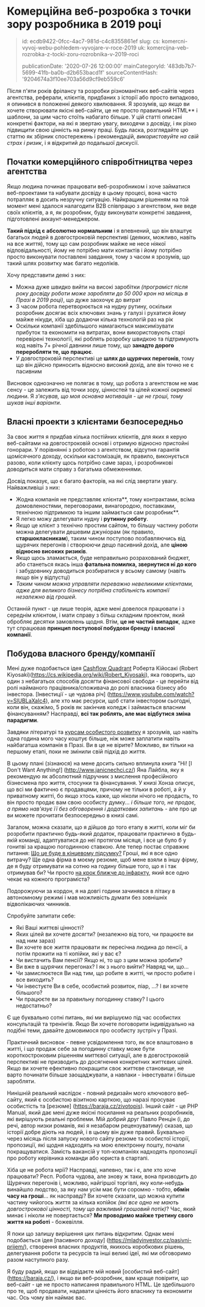 Комерційна веб-розробка з точки зору розробника в 2019 році
===========================================================

> id: ecdb9422-0fcc-4ac7-981d-c4c8355861ef
> slug:
> 	cs: komercni-vyvoj-webu-pohledem-vyvojare-v-roce-2019
> 	uk: komercijna-veb-rozrobka-z-tocki-zoru-rozrobnika-v-2019-roci
> 
> publicationDate: '2020-07-26 12:00:00'
> mainCategoryId: '483db7b7-5699-41fb-ba0b-d2b653bacd1f'
> sourceContentHash: '9204674a3f10ee703a56d9cf9eb559c6'

Після п'яти років фрілансу та розробки різноманітних веб-сайтів через агентства, реферали, клієнтів, придбаних з історії або просто випадково, я опинився в положенні деякого хвилювання. Я зрозумів, що якщо ви хочете створювати якісні веб-сайти, це не просто правильний HTML** і шаблони, за цим часто стоїть набагато більше. У цій статті описані конкретні фактори, на які я звертаю увагу, виходячи з досвіду, і як різко підвищити свою цінність на ринку праці. Будь ласка, розглядайте цю статтю як збірник спостережень і рекомендацій, *використовуйте на свій страх і ризик*, і я відкритий до подальшої дискусії.

Початки комерційного співробітництва через агентства
-----------------------------------------

Якщо людина починає працювати веб-розробником і хоче займатися веб-проектами та набувати досвіду в цьому процесі, вона часто потрапляє в досить незручну ситуацію. Найкращим рішенням на той момент мені здалося налагодити В2В співпрацю з агентством, яке веде своїх клієнтів, а я, як розробник, буду виконувати конкретні завдання, підготовлені аккаунт-менеджером.

**Такий підхід є абсолютно нормальним** і я впевнений, що він влаштує багатьох людей в довгостроковій перспективі (деяких, можливо, навіть на все життя), тому що сам розробник майже не несе ніякої відповідальності, йому не потрібно мати контактів і йому потрібно просто виконувати поставлені завдання, тому з часом я зрозумів, що такий шлях розвитку має багато недоліків.

Хочу представити деякі з них:

- Можна дуже швидко вийти на високі заробітки *(програміст після року досвіду роботи може заробляти до 50 000 крон на місяць в Празі в 2019 році)*, що дуже заохочує до витрат
- З часом робота перетворюється на нудну рутину, оскільки розробник досягає всіх ключових знань у галузі і рухатися йому майже нікуди, хіба що додаючи кілька технологій раз на рік
- Оскільки компанії здебільшого намагаються максимізувати прибуток та економити на витратах, вони використовують старі перевірені технології, які роблять розробку швидкою та підтримують код навіть 7+ річної давнини лише тому, що **занадто дорого переробляти те, що працює**.
- У довгостроковій перспективі це **шлях до щурячих перегонів**, тому що він дійсно приносить відносно високий дохід, але він точно не є пасивним

Висновок однозначно не полягає в тому, що робота з агентством не має сенсу - це залежить від точки зору, цінностей та цілей кожної окремої людини. Я *з'ясував, що моя основна мотивація - це не гроші, тому шукав інші варіанти*.

Власні проекти з клієнтами безпосередньо
----------------------------------

За своє життя я придбав кілька постійних клієнтів, для яких я керую веб-сайтами на довгостроковій основі і отримую відносно пристойні гонорари. У порівнянні з роботою з агентством, відсутня гарантія щомісячного доходу, оскільки кастомізація, як правило, виконується разово, коли клієнту щось потрібно саме зараз, і розробникові доводиться мати справу з багатьма обмеженнями.

Досвід показує, що є багато факторів, на які слід звертати увагу. Найважливіші з них:

- Жодна компанія не представляє клієнта**, тому контрактами, всіма домовленостями, переговорами, винагородою, поставками, технічною підтримкою та іншим займається сам розробник**.
- Я легко можу делегувати нудну і **рутинну роботу**.
- Якщо це клієнт з технічно простим сайтом, то більшу частину роботи можна делегувати дешевим джуніорам (як правило, **старшокласникам**), таким чином поступово позбавляючись від щурячих перегонів і створюючи дещо пасивний дохід, але **ціною відносно високих ризиків**.
- Якщо щось зламається, буде неправильно розрахований бюджет, або станеться якась інша **фатальна помилка, звернутися ні до кого** і забудовнику доводиться розбиратися у всьому самому (навіть якщо він у відпустці)
- *Таким чином можна управляти переважно невеликими клієнтами, адже для великого бізнесу потрібна стабільність компанії незалежно від грошей*.

Останній пункт - це лише теорія, адже мені довелося працювати і з середнім клієнтом, і мати справу з більш складним проектом, який обробляє десятки замовлень щодня. Втім, **це не частий випадок**, адже тут спрацював **принцип поступової побудови бренду і власної компанії**.

Побудова власного бренду/компанії
-------------------------------------

Мені дуже подобається ідея [Cashflow Quadrant](https://www.youtube.com/watch?v=bC1ScfCny38) Роберта Кійосакі (Robert Kiyosaki)(https://cs.wikipedia.org/wiki/Robert_Kiyosaki), яка говорить, що один з небагатьох способів досягти фінансової свободи - це перейти від ролі найманого працівника/споживача до ролі власника бізнесу або інвестора. [Інвестиції - це чудова річ] (https://www.youtube.com/watch?v=SlUBLaXaIc4), але хто має ресурси, щоб стати інвестором сьогодні, коли він, скажімо, 5 років як закінчив коледж і займається власним фінансуванням? Насправді, **всі так роблять, але має відбутися зміна парадигми**.

Завдяки літературі та [курсам особистого розвитку](https://www.youtube.com/watch?v=J9yw1gQq4RI) я зрозумів, що навіть одна година мого часу коштує більше, ніж може заплатити навіть найбагатша компанія в Празі. Ви в це не вірите? Можливо, ви тільки на першому етапі, поки не змінили свій підхід до життя.

В цьому плані (зізнаюся) на мене досить сильно вплинула книга "Ні! [I Don't Want Anything!] (http://www.janicnechci.cz/) Яна Лайбла, яку я рекомендую як абсолютний підручник з мислення професійного бізнесмена про життя, стосунки та фінансування. У книзі Хонза описує, що всі ми фактично є продавцями, причому не тільки в роботі, а й у приватному житті, бо якщо хтось каже, що ніколи нічого не продасть, то він просто продає вам свою особисту думку... *і більше того, не продає, а прямо нав'язує її без обговорення і додаткових запитань* - але про це ви можете прочитати безпосередньо в книзі самі.

Загалом, можна сказати, що я дійшов до того етапу в житті, коли міг би розробити практично будь-який додаток, працювати практично в будь-якій команді, адаптуватися до неї протягом місяця, і все це було б у гонитві за кращою погодинною ставкою. Але тепер постає справжнє питання: [Що це буде в кінцевому підсумку?](https://www.youtube.com/watch?v=J9yw1gQq4RI&t=7s) Гроші, які я все одно витрачу? Ще одна фірма в моєму резюме, щоб мене взяли в іншу фірму, де я буду отримувати на сотню на годину більше того, що я і так отримував би? Чи просто [на крок ближче до інфаркту](https://blog.freelo.cz/david-grudl-jak-ho-neznate-aneb-infarktovy-vyvoj-open-source/), який все одно чекає на кожного програміста?

Подорожуючи за кордон, я на довгі години зачинявся в літаку в автономному режимі і мав можливість думати без зовнішніх відволікаючих чинників.

Спробуйте запитати себе:

- Які Ваші життєві цінності?
- Яких цілей ви хочете досягти? (незалежно від того, чи працюєте ви над ним зараз)
- Ви хочете все життя працювати як пересічна людина до пенсії, а потім прожити на ті копійки, які у вас є?
- Чи вистачить Вам пенсії? Якщо ні, то що з цим можна зробити?
- Ви вже в щурячих перегонах? І як з нього вийти? Навряд чи, що...
- Чи замислюєтеся Ви над тим, що робите в житті, чи просто робите і все виходить?
- Чи інвестуєте Ви в себе, особистий розвиток, піар, ...? І ви хочете більшого?
- Чи працюєте ви за правильну погодинну ставку? І цього недостатньо?

Є ще буквально сотні питань, які ми вирішуємо під час особистих консультацій та тренінгів. Якщо Ви хочете поговорити індивідуально на подібні теми, давайте домовимося про особисту зустріч у Празі.

Практичний висновок - певне усвідомлення того, як все влаштовано в житті, і що продаж себе за погодинну ставку може бути короткостроковим рішенням миттєвої ситуації, але в довгостроковій перспективі не призводить до досягнення конкретних життєвих цілей. Якщо ви хочете ефективно покращити своє життєве становище, не варто починати більше заощаджувати, а навпаки - інвестувати і більше заробляти.

Нинішній реальний наслідок - повний редизайн мого ключового веб-сайту, який є особистою візитною карткою, що наразі просуває особистість та [резюме] (https://baraja.cz/zivotopis). Інший сайт - це PHP Manual, який дає мені дуже якісні посилання на реальних розробників, які вирішують реальні проблеми. Мій добрий друг Павло Ренцін (і, до речі, автор низки романів, які я незабаром рецензуватиму) сказав, що історії добре діють на людей, і в цьому він дуже правий. Буквально через місяць після запуску нового сайту резюме та особистої історії, пропозиції, які щодня надходять на мою електронну пошту, почали покращуватися. Замість вакансій у топ-компаніях надходять пропозиції про роботу керівника команди або юриста в стартапі.

Хіба це не робота мрії? Насправді, напевно, так і є, але хто хоче працювати? Респ. Робота чудова, але знову ж таки, вона призводить до Щурячих перегонів і, можливо, найгіршої торгівлі, яку коли-небудь винайшло людство, за яку нам усім має бути соромно - тобто, **обмін часу на гроші**... як насправді? Ви хочете сказати, що можна купити частину чийогось життя за кілька копійок *(які все одно не мають довгострокової цінності, тому що важливий грошовий потік)*? Час, який минає і ніколи не повертається? **Ми проводимо майже третину свого життя на роботі** - божевілля.

Я поки що залишу вирішення цих питань відкритим. Однак мені подобається ідея [пасивного доходу] (https://mladyinvestor.cz/pasivni-prijem/), створення власних продуктів, якихось коробкових рішень, делегування роботи та ресурсів та інші великі ідеї, які ми обговоримо разом наступного разу.

Я буду радий, якщо ви відвідаєте мій новий [особистий веб-сайт] (https://baraja.cz/), і якщо ви веб-розробник, вам краще повірити, що веб-сайт - це не просто написання правильного HTML. Це здебільшого про те, щоб продавати, надавати цінність його власнику та економити час. Ось чому він наймає вас.
